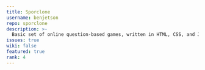```yaml
---
title: Sporclone
username: benjetson
repo: sporclone
description: >-
  Basic set of online question-based games, written in HTML, CSS, and JS. Uses AJAX to fetch answer database.
issues: true
wiki: false
featured: true
rank: 4
---
```

